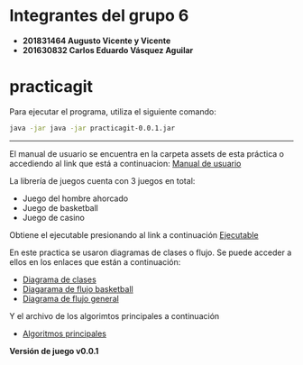# Integrantes del grupo __6__
* __201831464 Augusto Vicente y Vicente__
* __201630832 Carlos Eduardo Vásquez Aguilar__

# practicagit

Para ejecutar el programa, utiliza el siguiente comando:

```bash
java -jar java -jar practicagit-0.0.1.jar
```
----------------------
El manual de usuario se encuentra en la carpeta assets de esta práctica
o accediendo al link que está a continuacion:
[Manual de usuario](assets/Manual.pdf)

La librería de juegos cuenta con 3 juegos en total:
* Juego del hombre ahorcado
* Juego de basketball
* Juego de casino

Obtiene el ejecutable presionando al link a continuación
[Ejecutable](practicagit-0.0.1.jar)

En este practica se usaron diagramas de clases o flujo. Se puede acceder a ellos en los enlaces que están a continuación:
* [Diagrama de clases](assets/Diagrama_clases.png)
* [Diagarama de flujo basketball](assets/Diagrama_de_flujo_basketball.png)
* [Diagrama de flujo general](assets/Diagrama_de_flujo_general.png)

Y el archivo de los algorimtos principales a continuación
* [Algoritmos principales](assets/Algoritmos_de_métodos_importantes.txt)

__Versión de juego v0.0.1__
